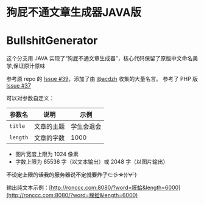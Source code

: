 # 狗屁不通文章生成器JAVA版
# BullshitGenerator

这个分支用 JAVA 实现了“狗屁不通文章生成器”，核心代码保留了原版中文命名美学,保证原汁原味

参考原 repo 的 [Issue #39](https://github.com/menzi11/BullshitGenerator/issues/39)，添加了由 [@acdzh](https://github.com/acdzh) 收集的大量名言。
参考了 PHP 版 [Issue #37](https://github.com/menzi11/BullshitGenerator/pull/37)

可以对参数自定义：

| 参数名 | 说明 | 示例 |
| --- | --- | --- |
| `title` | 文章的主题 | 学生会退会 |
| `length` | 文章的字数 | 1000 |

* 图片宽度上限为 1024 像素
* 字数上限为 65536 字（以文本输出）或 2048 字（以图片输出）

~~不设定上限的话我的服务器说不定就要炸了⊂彡☆))∀`)~~

输出纯文本示例：[http://ronccc.com:8080/?word=膜蛤&length=6000](http://ronccc.com:8080/?word=膜蛤&length=6000)
